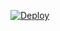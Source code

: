 [![Deploy](https://www.herokucdn.com/deploy/button.svg)](https://heroku.com/deploy?template=https://github.com/heroku/node-js-getting-started)